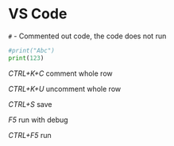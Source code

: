 # VS Code 

`#` - Commented out code, the code does not run
```py
#print("Abc")
print(123)
```
_CTRL+K+C_ comment whole row

_CTRL+K+U_ uncomment whole row

_CTRL+S_ save

_F5_ run with debug

_CTRL+F5_ run